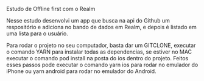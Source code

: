 Estudo de Offline first com o Realm

Nesse estudo desenvolvi um app que busca na api do Github um respositório e adiciona no bando de dados em Realm, e depois é listado em uma lista para o usuário.

Para rodar o projeto no seu computador, basta dar um GITCLONE, executar o comando YARN para instalar todas as dependencias, se estiver no MAC executar o comando pod install na posta do ios dentro do projeto. Feitos esses passos pode executar o comando yarn ios para rodar no emulador do iPhone ou yarn android para rodar no emulador do Android.
